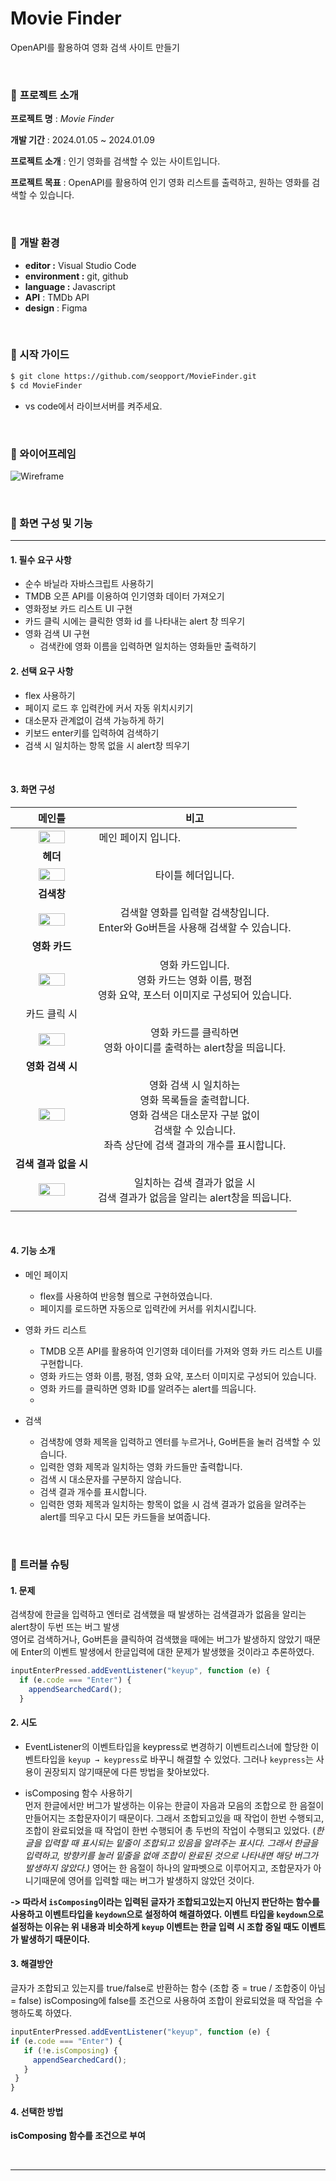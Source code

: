 # Movie Finder
OpenAPI를 활용하여 영화 검색 사이트 만들기

<br>



### 🔽 **프로젝트 소개**


**프로젝트 명** : *Movie Finder*

**개발 기간** : 2024.01.05 ~ 2024.01.09

**프로젝트 소개** : 인기 영화를 검색할 수 있는 사이트입니다.

**프로젝트 목표** : OpenAPI를 활용하여 인기 영화 리스트를 출력하고, 원하는 영화를 검색할 수 있습니다.

<br>

### 🔽  **개발 환경**

- **editor :** Visual Studio Code
- **environment :** git, github
- **language :** Javascript
- **API** : TMDb API
- **design** : Figma



<br>


### **🔽 시작 가이드**


```bash
$ git clone https://github.com/seopport/MovieFinder.git
$ cd MovieFinder
```
+ vs code에서 라이브서버를 켜주세요.

<br>

### **🔽 와이어프레임**
![Wireframe](https://github.com/seopport/MovieFinder/assets/103973797/3574a6a4-a4e0-429f-9864-bcd08bb5b5cf)


<br>

### 🔽 화면 구성 및 기능


------

#### 1. 필수 요구 사항

+ 순수 바닐라 자바스크립트 사용하기
+ TMDB 오픈 API를 이용하여 인기영화 데이터 가져오기
+ 영화정보 카드 리스트 UI 구현
+ 카드 클릭 시에는 클릭한 영화 id 를 나타내는 alert 창 띄우기
+ 영화 검색 UI 구현
  + 검색칸에 영화 이름을 입력하면 일치하는 영화들만 출력하기


#### 2. 선택 요구 사항

+ flex 사용하기
+ 페이지 로드 후 입력칸에 커서 자동 위치시키기
+ 대소문자 관계없이 검색 가능하게 하기
+ 키보드 enter키를 입력하여 검색하기
+ 검색 시 일치하는 항목 없을 시 alert창 띄우기


<br>

#### 3. 화면 구성

|                            메인틀                            |                           비고                             |
| :----------------------------------------------------------: | :----------------------------------------------------------: |
| <img src="https://github.com/seopport/MovieFinder/assets/103973797/905fd8a3-4c05-4d06-a3c1-c41822e92eea" style="width: 60%;" /> |                     메인 페이지 입니다.  &nbsp;&nbsp;&nbsp;&nbsp;&nbsp;&nbsp;&nbsp;&nbsp;&nbsp;&nbsp;&nbsp;&nbsp;&nbsp;&nbsp;&nbsp;&nbsp;&nbsp;&nbsp;&nbsp;&nbsp;&nbsp;&nbsp;&nbsp;&nbsp;&nbsp;&nbsp;&nbsp;&nbsp;&nbsp;&nbsp;&nbsp;&nbsp;&nbsp;&nbsp;&nbsp;&nbsp;&nbsp;&nbsp;&nbsp;&nbsp;                    |
|                             **헤더**                             |                                                              |
| <img src="https://github.com/seopport/MovieFinder/assets/103973797/7eccbdde-29af-47f0-8412-b30d75aea115" style="width: 60%;" /> |              타이틀 헤더입니다.              |
|                          **검색창**                          |                                                              |
|<img src="https://github.com/seopport/MovieFinder/assets/103973797/b2eaa8ed-b8e7-4c2f-a82c-41b24c0833c5" style="width: 60%;" />| 검색할 영화를 입력할 검색창입니다.<br />Enter와 Go버튼을 사용해 검색할 수 있습니다. |
|                        **영화 카드**                         |                                                              |
| <img src="https://github.com/seopport/MovieFinder/assets/103973797/a311ddd9-d360-41bd-8467-a2242cd28fe3" style="width: 60%;" /> | 영화 카드입니다.<br />영화 카드는 영화 이름, 평점<br />영화 요약, 포스터 이미지로 구성되어 있습니다. |
|                         카드 클릭 시                         |                                                              |
| <img src="https://github.com/seopport/MovieFinder/assets/103973797/09242e7c-d347-4620-84a7-97dc7e3e0b76" style="width: 60%;" /> | 영화 카드를 클릭하면<br />영화 아이디를 출력하는 alert창을 띄웁니다. |
|                       **영화 검색 시**                       |                                                              |
| <img src="https://github.com/seopport/MovieFinder/assets/103973797/972c716c-4809-4dce-88a2-979968b2e25e" style="width: 60%;" /> | 영화 검색 시 일치하는 <br />영화 목록들을 출력합니다.<br />영화 검색은 대소문자 구분 없이<br />검색할 수 있습니다.<br>좌측 상단에 검색 결과의 개수를 표시합니다. |
|                    **검색 결과 없을 시**                     |                                                              |
| <img src="https://github.com/seopport/MovieFinder/assets/103973797/68ba98d1-9c1a-489e-87c2-00ea2119fd7c" style="width: 60%;" /> | 일치하는 검색 결과가 없을 시<br />검색 결과가 없음을 알리는 alert창을 띄웁니다. |
|                                                              |                                                              |




<br>

#### 4. 기능 소개

+ 메인 페이지
  + flex를 사용하여 반응형 웹으로 구현하였습니다.
  + 페이지를 로드하면 자동으로 입력칸에 커서를 위치시킵니다.

+ 영화 카드 리스트
  + TMDB 오픈 API를 활용하여 인기영화 데이터를 가져와 영화 카드 리스트 UI를 구현합니다.
  + 영화 카드는 영화 이름, 평점, 영화 요약, 포스터 이미지로 구성되어 있습니다.
  + 영화 카드를 클릭하면 영화 ID를 알려주는 alert를 띄웁니다.
  + 
+ 검색
  + 검색창에 영화 제목을 입력하고 엔터를 누르거나, Go버튼을 눌러 검색할 수 있습니다.
  + 입력한 영화 제목과 일치하는 영화 카드들만 출력합니다.
  + 검색 시 대소문자를 구분하지 않습니다.
  + 검색 결과 개수를 표시합니다.
  + 입력한 영화 제목과 일치하는 항목이 없을 시 검색 결과가 없음을 알려주는 alert를 띄우고 다시 모든 카드들을 보여줍니다.
    


<br>

### 🚦 트러블 슈팅
                                                                                                                                                                                                                            
  #### **1. 문제**
  
  검색창에 한글을 입력하고 엔터로 검색했을 때 발생하는 검색결과가 없음을 알리는 alert창이 두번 뜨는 버그 발생<br>
  영어로 검색하거나, Go버튼을 클릭하여 검색했을 때에는 버그가 발생하지 않았기 때문에 Enter의 이벤트 발생에서 한글입력에 대한 문제가 발생했을 것이라고 추론하였다.
  
  ```jsx
  inputEnterPressed.addEventListener("keyup", function (e) {
    if (e.code === "Enter") {
      appendSearchedCard();
    }
  ```

  
  #### **2. 시도**
  - EventListener의 이벤트타입을 keypress로 변경하기
  이벤트리스너에 할당한 이벤트타입을 `keyup → keypress`로 바꾸니 해결할 수 있었다. 그러나  `keypress`는 사용이 권장되지 않기때문에 다른 방법을 찾아보았다.
  
  - isComposing 함수 사용하기<br>
  먼저 한글에서만 버그가 발생하는 이유는 한글이 자음과 모음의 조합으로 한 음절이 만들어지는 조합문자이기 때문이다. 그래서 조합되고있을 때 작업이 한번 수행되고, 조합이 완료되었을 때 작업이 한번 수행되어 총 두번의 작업이 수행되고 있었다. (*한글을 입력할 때 표시되는 밑줄이 조합되고 있음을 알려주는 표시다. 그래서 한글을 입력하고, 방향키를 눌러 밑줄을 없애 조합이 완료된 것으로 나타내면 해당 버그가 발생하지 않았다.)*
  영어는 한 음절이 하나의 알파벳으로 이루어지고, 조합문자가 아니기때문에 영어를 입력할 때는 버그가 발생하지 않았던 것이다.
  
  **-> 따라서 `isComposing`이라는 입력된 글자가 조합되고있는지 아닌지 판단하는 함수를 사용하고 이벤트타입을 `keydown`으로 설정하여 해결하였다.
  이벤트 타입을 `keydown`으로 설정하는 이유는 위 내용과 비슷하게 `keyup` 이벤트는 한글 입력 시 조합 중일 때도 이벤트가 발생하기 때문이다.**


  
  #### **3. 해결방안**
  
  글자가 조합되고 있는지를 true/false로 반환하는 함수
  (조합 중 = true / 조합중이 아님 = false)
  isComposing에 false를 조건으로 사용하여 조합이 완료되었을 때 작업을 수행하도록 하였다.

   ```jsx
inputEnterPressed.addEventListener("keyup", function (e) {
   if (e.code === "Enter") {
      if (!e.isComposing) {
        appendSearchedCard();
      }
    }
}
  ```


  #### **4. 선택한 방법**
  
  **isComposing 함수를 조건으로 부여**

<br>

***
